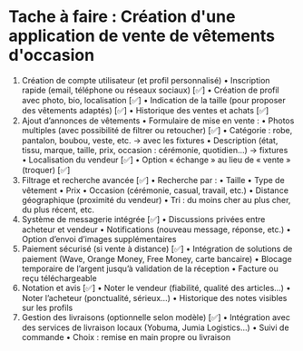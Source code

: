 # Tache à faire : Création d'une application de vente de vêtements d'occasion

1. Création de compte utilisateur (et profil personnalisé)
 • Inscription rapide (email, téléphone ou réseaux sociaux) [✅]
 • Création de profil avec photo, bio, localisation [✅]
 • Indication de la taille (pour proposer des vêtements adaptés) [✅]
 • Historique des ventes et achats [✅]
2. Ajout d’annonces de vêtements
 • Formulaire de mise en vente :
    • Photos multiples (avec possibilité de filtrer ou retoucher) [✅]
 • Catégorie : robe, pantalon, boubou, veste, etc. -> avec les fixtures
 • Description (état, tissu, marque, taille, prix, occasion : cérémonie, quotidien…) -> fixtures
 • Localisation du vendeur [✅]
 • Option « échange » au lieu de « vente » (troquer) [✅]
3. Filtrage et recherche avancée [✅]
 • Recherche par :
 • Taille
 • Type de vêtement
 • Prix
 • Occasion (cérémonie, casual, travail, etc.)
 • Distance géographique (proximité du vendeur)
 • Tri : du moins cher au plus cher, du plus récent, etc.
4. Système de messagerie intégrée [✅]
 • Discussions privées entre acheteur et vendeur
 • Notifications (nouveau message, réponse, etc.)
 • Option d’envoi d’images supplémentaires
5. Paiement sécurisé (si vente à distance) [✅]
 • Intégration de solutions de paiement (Wave, Orange Money, Free Money, carte bancaire)
 • Blocage temporaire de l’argent jusqu’à validation de la réception
 • Facture ou reçu téléchargeable
6. Notation et avis [✅]
 • Noter le vendeur (fiabilité, qualité des articles…)
 • Noter l’acheteur (ponctualité, sérieux…)
 • Historique des notes visibles sur les profils
7. Gestion des livraisons (optionnelle selon modèle) [✅]
 • Intégration avec des services de livraison locaux (Yobuma, Jumia Logistics…)
 • Suivi de commande
 • Choix : remise en main propre ou livraison
